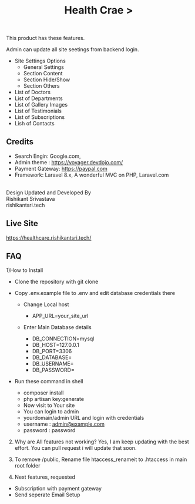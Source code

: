 <h1 align="center">Health Crae ></h1>
<div align="center">
<br>
</div>

This product has these features.

 Admin can update all site seetings from backend login.
 - Site Settings Options
    - General Settings
    - Section Content
    - Section Hide/Show
    - Section Others
 - List of Doctors 
 - List of Departments
 - List of Gallery Images
 - List of Testimonials
 - List of Subscriptions
 - Lish of Contacts
 
 


## Credits

- Search Engin: Google.com,  
- Admin theme : https://voyager.devdojo.com/
- Payment Gateway: https://paypal.com 
- Framework: Laravel 8.x, A wonderful MVC on PHP, Laravel.com 

<br>Design Updated and Developed By 
<br>Rishikant Srivastava
<br>rishikantsri.tech

## Live Site
https://healthcare.rishikantsri.tech/


## FAQ


1)How to Install

- Clone the repository with git clone

- Copy .env.example file to .env and edit database credentials there
   
    - Change Local host
       -  APP_URL=your_site_url
   
    - Enter Main Database details
       -  DB_CONNECTION=mysql
       -  DB_HOST=127.0.0.1
       -  DB_PORT=3306
       -  DB_DATABASE=
       -  DB_USERNAME=
       -  DB_PASSWORD=
       
	
- Run these command in shell 
    - composer install 
    - php artisan key:generate
    - Now visit to Your site
    - You can login to admin
    - yourdomain/admin URL and login with credentials 
    - username :	admin@example.com
	- password :	password 



2) Why are All features not working?
Yes, I am keep updating with the best effort.
 You can pull request i will update that soon.

3) To remove /public,
Rename file  htaccess_renameit  to .htaccess in main root folder

4) Next features, requested 
 - Subscription with payment gateway  
 - Send seperate Email Setup
